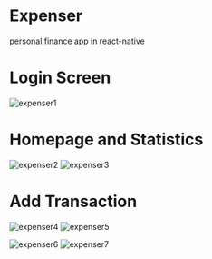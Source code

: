 # Expenser
personal finance app in react-native </br>
# Login Screen
![expenser1](https://user-images.githubusercontent.com/61141501/146679901-64ce3125-bb7c-45d7-9c7d-2a1dc124316c.JPG)
# Homepage and Statistics

![expenser2](https://user-images.githubusercontent.com/61141501/146679932-0acab6d2-b707-41b3-b812-a99abf25a633.JPG)
![expenser3](https://user-images.githubusercontent.com/61141501/146679938-51c0e398-4206-48c9-acfe-d9362f6da7a0.JPG)</br>

# Add Transaction
![expenser4](https://user-images.githubusercontent.com/61141501/146679950-b0cfbee2-76d1-4532-9790-0c472bbb64b9.JPG)
![expenser5](https://user-images.githubusercontent.com/61141501/146679954-176a104e-12d6-4f77-9b8e-9d69f38ff745.JPG)</br>

![expenser6](https://user-images.githubusercontent.com/61141501/146679962-273d2e89-04b0-4b5b-ad16-c5403167eca8.JPG)
![expenser7](https://user-images.githubusercontent.com/61141501/146679968-663054e1-46d5-45de-b9fa-d66858178333.JPG)

